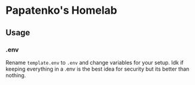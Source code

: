 # Papatenko's Homelab

## Usage

### .env

Rename `template.env` to `.env` and change variables for your setup. Idk if keeping everything in a .env is the best idea for security but its better than nothing.
